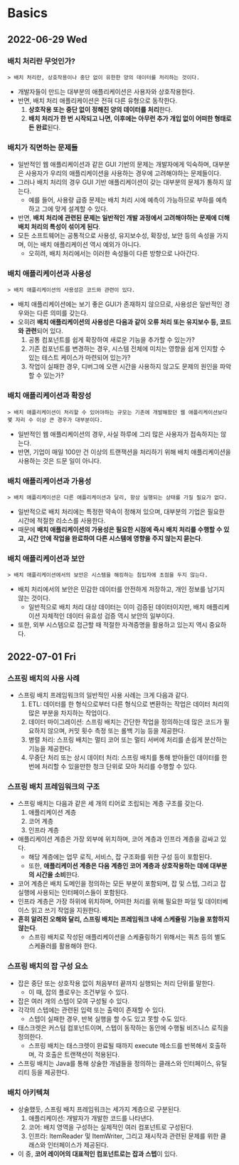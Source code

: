 # Basics
## 2022-06-29 Wed

### 배치 처리란 무엇인가?
```
> 배치 처리란, 상호작용이나 중단 없이 유한한 양의 데이터를 처리하는 것이다.
```
* 개발자들이 만드는 대부분의 애플리케이션은 사용자와 상호작용한다.
* 반면, 배치 처리 애플리케이션은 전혀 다른 유형으로 동작한다.
  1. **상호작용 또는 중단 없이 정해진 양의 데이터를 처리**한다.
  2. **배치 처리가 한 번 시작되고 나면, 이후에는 아무런 추가 개입 없이 어떠한 형태로든 완료**된다.

### 배치가 직면하는 문제들
* 일반적인 웹 애플리케이션과 같은 GUI 기반의 문제는 개발자에게 익숙하며, 대부분은 사용자가 우리의 애플리케이션을 사용하는 경우에 고려해야하는 문제들이다.
* 그러나 배치 처리의 경우 GUI 기반 애플리케이션이 갖는 대부분의 문제가 통하지 않는다.
  * 예를 들어, 사용량 급증 문제는 배치 처리 시에 예측이 가능하므로 부하를 예측하고 그에 맞게 설계할 수 있다.
* 반면, **배치 처리에 관련된 문제는 일반적인 개발 과정에서 고려해야하는 문제에 더해 배치 처리의 특성이 섞이게 된다**.
* 모든 소프트웨어는 공통적으로 사용성, 유지보수성, 확장성, 보안 등의 속성을 가지며, 이는 배치 애플리케이션 역시 예외가 아니다.
  * 오히려, 배치 처리에서는 이러한 속성들이 다른 방향으로 나아간다.

### 배치 애플리케이션과 사용성
```
> 배치 애플리케이션의 사용성은 코드와 관련이 있다.
```
* 배치 애플리케이션에는 보기 좋은 GUI가 존재하지 않으므로, 사용성은 일반적인 경우와는 다른 의미를 갖는다.
* 오히려 **배치 애플리케이션의 사용성은 다음과 같이 오류 처리 또는 유지보수 등, 코드와 관련**되어 있다.
  1. 공통 컴포넌트를 쉽게 확장하여 새로운 기능을 추가할 수 있는가?
  2. 기존 컴포넌트를 변경하는 경우, 시스템 전체에 미치는 영향을 쉽게 인지할 수 있는 테스트 케이스가 마련되어 있는가?
  3. 작업이 실패한 경우, 디버그에 오랜 시간을 사용하지 않고도 문제의 원인을 파악할 수 있는가?

### 배치 애플리케이션과 확장성
```
> 배치 애플리케이션이 처리할 수 있어야하는 규모는 기존에 개발해왔던 웹 애플리케이션보다 몇 자리 수 이상 큰 경우가 대부분이다.
```
* 일반적인 웹 애플리케이션의 경우, 사실 하루에 그리 많은 사용자가 접속하지는 않는다.
* 반면, 기업이 매일 100만 건 이상의 트랜잭션을 처리하기 위해 배치 애플리케이션을 사용하는 것은 드문 일이 아니다.

### 배치 애플리케이션과 가용성
```
> 배치 애플리케이션은 다른 애플리케이션과 달리, 항상 실행되는 상태를 가질 필요가 없다.
```
* 일반적으로 배치 처리에는 특정한 약속이 정해져 있으며, 대부분의 기업은 필요한 시간에 적절한 리소스를 사용한다.
* 때문에 **배치 애플리케이션의 가용성은 필요한 시점에 즉시 배치 처리를 수행할 수 있고, 시간 안에 작업을 완료하여 다른 시스템에 영향을 주지 않는지 묻는다**.

### 배치 애플리케이션과 보안
```
> 배치 애플리케이션에서의 보안은 시스템을 해킹하는 침입자에 초점을 두지 않는다.
```
* 배치 처리에서의 보안은 민감한 데이터를 안전하게 저장하고, 개인 정보를 남기지 않는 것이다.
  * 일반적으로 배치 처리 대상 데이터는 이미 검증된 데이터이지만, 배치 애플리케이션 자체적인 데이터 유효성 검증 역시 보안의 일부이다.
* 또한, 외부 시스템으로 접근할 때 적절한 자격증명을 활용하고 있는지 역시 중요하다.

## 2022-07-01 Fri
### 스프링 배치의 사용 사례
* 스프링 배치 프레임워크의 일반적인 사용 사례는 크게 다음과 같다.
  1. ETL: 데이터를 한 형식으로부터 다른 형식으로 변환하는 작업은 데이터 처리의 많은 부분을 차지하는 작업이다.
  2. 데이터 마이그레이션: 스프링 배치는 간단한 작업을 정의하는데 많은 코드가 필요하지 않으며, 커밋 횟수 측정 또는 롤백 기능 등을 제공한다.
  3. 병렬 처리: 스프링 배치는 멀티 코어 또는 멀티 서버에 처리를 손쉽게 분산하는 기능을 제공한다.
  4. 무중단 처리 또는 상시 데이터 처리: 스프링 배치를 통해 받아들인 데이터를 한 번에 처리할 수 있을만한 청크 단위로 모아 처리를 수행할 수 있다.

### 스프링 배치 프레임워크의 구조
* 스프링 배치는 다음과 같은 세 개의 티어로 조립되는 계층 구조를 갖는다.
  1. 애플리케이션 계층
  2. 코어 계층
  3. 인프라 계층
* 애플리케이션 계층은 가장 외부에 위치하며, 코어 계층과 인프라 계층을 감싸고 있다.
  * 해당 계층에는 업무 로직, 서비스, 잡 구조화를 위한 구성 등이 포함된다.
  * 또한, **애플리케이션 계층은 다음 계층인 코어 계층과 상호작용하는 데에 대부분의 시간을 소비**한다.
* 코어 계층은 배치 도메인을 정의하는 모든 부분이 포함되며, 잡 및 스텝, 그리고 잡 실행에 사용되는 인터페이스들이 포함된다.
* 인프라 계층은 가장 하위에 위치하며, 어떠한 처리를 위해 필요한 파일 및 데이터베이스 읽고 쓰기 작업을 지원한다.
* **흔히 알려진 오해와 달리, 스프링 배치는 프레임워크 내에 스케쥴링 기능을 포함하지 않는다**.
  * 스프링 배치로 작성된 애플리케이션을 스케쥴링하기 위해서는 쿼츠 등의 별도 스케쥴러를 활용해야 한다.

### 스프링 배치의 잡 구성 요소
* 잡은 중단 또는 상호작용 없이 처음부터 끝까지 실행되는 처리 단위를 말한다.
  * 이 때, 잡의 플로우는 조건부일 수 있다.
* 잡은 여러 개의 스텝이 모여 구성될 수 있다.
* 각각의 스텝에는 관련된 입력 또는 출력이 존재할 수 있다.
  * 스텝이 실패한 경우, 반복 실행을 할 수도 있고 못할 수도 있다.
* 태스크렛은 커스텀 컴포넌트이며, 스텝이 동작하는 동안에 수행될 비즈니스 로직을 정의한다.
  * 스프링 배치는 태스크렛이 완료될 때까지 execute 메소드를 반복해서 호출하며, 각 호출은 트랜잭션이 적용된다.
* 스프링 배치는 Java를 통해 상술한 개념들을 정의하는 클래스와 인터페이스, 유틸리티 등을 제공한다.

### 배치 아키텍쳐
* 상술했듯, 스프링 배치 프레임워크는 세가지 계층으로 구분된다.
  1. 애플리케이션: 개발자가 개발한 코드를 나타낸다.
  2. 코어: 배치 영역을 구성하는 실제적인 여러 컴포넌트로 구성된다.
  3. 인프라: ItemReader 및 ItemWriter, 그리고 재시작과 관련된 문제를 위한 클래스와 인터페이스가 제공된다.
* 이 중, **코어 레이어의 대표적인 컴포넌트로는 잡과 스텝**이 있다.